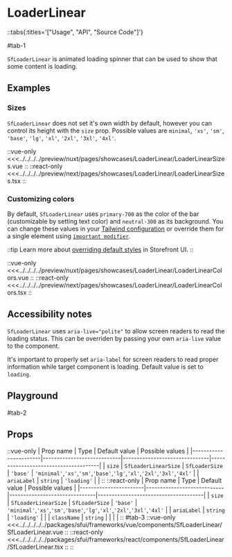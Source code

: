# LoaderLinear

::tabs{:titles='["Usage", "API", "Source Code"]'}

#tab-1

`SfLoaderLinear` is animated loading spinner that can be used to show that some content is loading.

## Examples

### Sizes

`SfLoaderLinear` does not set it's own width by default, however you can control its height with the `size` prop. Possible values are `minimal`, `'xs'`, `'sm'`, `'base'`, `'lg'`, `'xl'`, `'2xl'`, `'3xl'`, `'4xl'`.

<Showcase showcase-name="LoaderLinear/LoaderLinearSizes" style="min-height:300px">

::vue-only
<<<../../../../preview/nuxt/pages/showcases/LoaderLinear/LoaderLinearSizes.vue
::
::react-only
<<<../../../../preview/next/pages/showcases/LoaderLinear/LoaderLinearSizes.tsx
::

</Showcase>

### Customizing colors

By default, `SfLoaderLinear` uses `primary-700` as the color of the bar (customizable by setting text color) and `neutral-300` as its background. You can change these values in your [Tailwind configuration](https://tailwindcss.com/docs/configuration#theme) or override them for a single element using [`important modifier`](https://tailwindcss.com/docs/configuration#important-modifier).

::tip
Learn more about [overriding default styles](/customization/overriding-default-styles) in Storefront UI.
::


<Showcase showcase-name="LoaderLinear/LoaderLinearColors">

::vue-only
<<<../../../../preview/nuxt/pages/showcases/LoaderLinear/LoaderLinearColors.vue
::
::react-only
<<<../../../../preview/next/pages/showcases/LoaderLinear/LoaderLinearColors.tsx
::

</Showcase>

## Accessibility notes

`SfLoaderLinear` uses `aria-live="polite"` to allow screen readers to read the loading status. This can be overriden by passing your own `aria-live` value to the component.

It's important to properly set `aria-label` for screen readers to read proper information while target component is loading. Default value is set to `loading`.

## Playground

<Generate />

#tab-2

## Props

::vue-only
| Prop name             | Type                       | Default value                 | Possible values                      |
|-----------------------|----------------------------|-------------------------------|--------------------------------------|
| `size`                |      `SfLoaderLinearSize` | `SfLoaderSize`        | `'base'`           |  `'minimal'`,`'xs'`,`'sm'`,`'base'`,`'lg'`,`'xl'`,`'2xl'`,`'3xl'`,`'4xl'` |
| `ariaLabel`    |      `string`                | `'loading'`                     |                                      |
::
::react-only
| Prop name             | Type                       | Default value                 | Possible values                      |
|-----------------------|----------------------------|-------------------------------|--------------------------------------|
| `size`                |      `SfLoaderLinearSize` | `SfLoaderSize`        | `'base'`           |  `'minimal'`,`'xs'`,`'sm'`,`'base'`,`'lg'`,`'xl'`,`'2xl'`,`'3xl'`,`'4xl'` |
| `ariaLabel`    |      `string`                | `'loading'`                     |                                      |
| `className`             |  `string`                    |               |                                  |            |
::
#tab-3
::vue-only
<<<../../../../../packages/sfui/frameworks/vue/components/SfLoaderLinear/SfLoaderLinear.vue
::
::react-only
<<<../../../../../packages/sfui/frameworks/react/components/SfLoaderLinear/SfLoaderLinear.tsx
::
::
